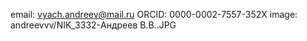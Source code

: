email: vyach.andreev@mail.ru 
ORCID: 0000-0002-7557-352X
image: andreevvv/NIK_3332-Андреев В.В..JPG
